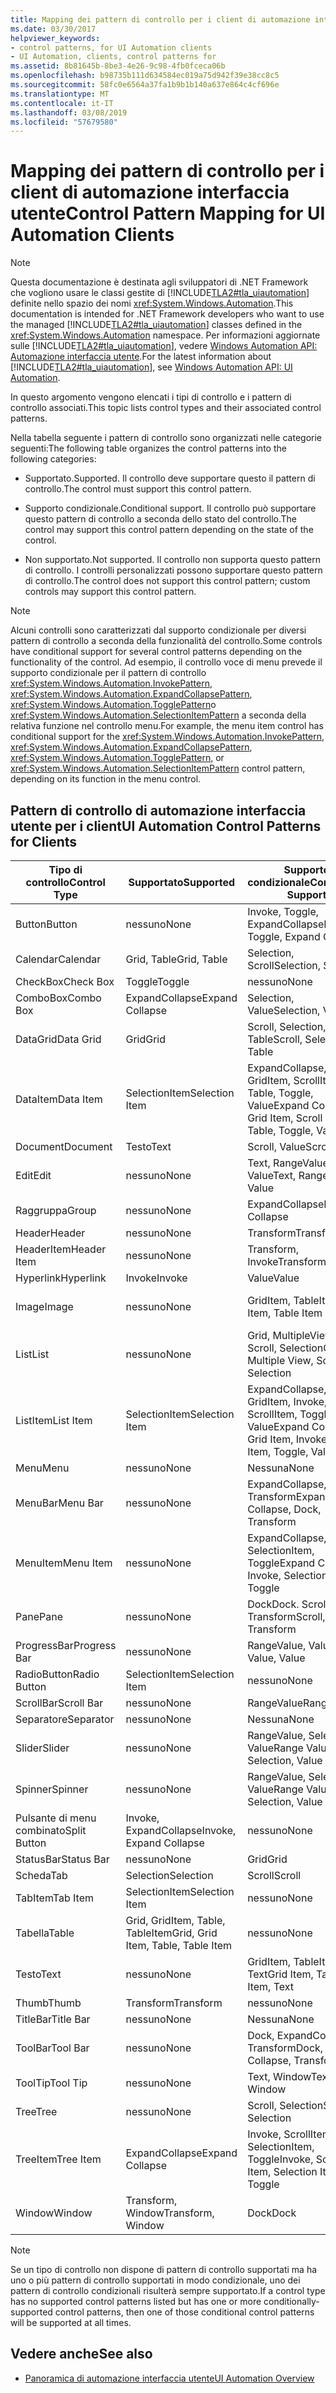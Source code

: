 ```yaml
---
title: Mapping dei pattern di controllo per i client di automazione interfaccia utente
ms.date: 03/30/2017
helpviewer_keywords:
- control patterns, for UI Automation clients
- UI Automation, clients, control patterns for
ms.assetid: 8b81645b-8be3-4e26-9c98-4fb0fceca06b
ms.openlocfilehash: b98735b111d634584ec019a75d942f39e38cc8c5
ms.sourcegitcommit: 58fc0e6564a37fa1b9b1b140a637e864c4cf696e
ms.translationtype: MT
ms.contentlocale: it-IT
ms.lasthandoff: 03/08/2019
ms.locfileid: "57679580"
---
```

# <a name="control-pattern-mapping-for-ui-automation-clients"></a><span data-ttu-id="028d1-102">Mapping dei pattern di controllo per i client di automazione interfaccia utente</span><span class="sxs-lookup"><span data-stu-id="028d1-102">Control Pattern Mapping for UI Automation Clients</span></span>
> [!NOTE]
>  <span data-ttu-id="028d1-103">Questa documentazione è destinata agli sviluppatori di .NET Framework che vogliono usare le classi gestite di [!INCLUDE[TLA2#tla_uiautomation](../../../includes/tla2sharptla-uiautomation-md.md)] definite nello spazio dei nomi <xref:System.Windows.Automation>.</span><span class="sxs-lookup"><span data-stu-id="028d1-103">This documentation is intended for .NET Framework developers who want to use the managed [!INCLUDE[TLA2#tla_uiautomation](../../../includes/tla2sharptla-uiautomation-md.md)] classes defined in the <xref:System.Windows.Automation> namespace.</span></span> <span data-ttu-id="028d1-104">Per informazioni aggiornate sulle [!INCLUDE[TLA2#tla_uiautomation](../../../includes/tla2sharptla-uiautomation-md.md)], vedere [Windows Automation API: Automazione interfaccia utente](https://go.microsoft.com/fwlink/?LinkID=156746).</span><span class="sxs-lookup"><span data-stu-id="028d1-104">For the latest information about [!INCLUDE[TLA2#tla_uiautomation](../../../includes/tla2sharptla-uiautomation-md.md)], see [Windows Automation API: UI Automation](https://go.microsoft.com/fwlink/?LinkID=156746).</span></span>  
  
 <span data-ttu-id="028d1-105">In questo argomento vengono elencati i tipi di controllo e i pattern di controllo associati.</span><span class="sxs-lookup"><span data-stu-id="028d1-105">This topic lists control types and their associated control patterns.</span></span>  
  
 <span data-ttu-id="028d1-106">Nella tabella seguente i pattern di controllo sono organizzati nelle categorie seguenti:</span><span class="sxs-lookup"><span data-stu-id="028d1-106">The following table organizes the control patterns into the following categories:</span></span>  
  
-   <span data-ttu-id="028d1-107">Supportato.</span><span class="sxs-lookup"><span data-stu-id="028d1-107">Supported.</span></span> <span data-ttu-id="028d1-108">Il controllo deve supportare questo il pattern di controllo.</span><span class="sxs-lookup"><span data-stu-id="028d1-108">The control must support this control pattern.</span></span>  
  
-   <span data-ttu-id="028d1-109">Supporto condizionale.</span><span class="sxs-lookup"><span data-stu-id="028d1-109">Conditional support.</span></span> <span data-ttu-id="028d1-110">Il controllo può supportare questo pattern di controllo a seconda dello stato del controllo.</span><span class="sxs-lookup"><span data-stu-id="028d1-110">The control may support this control pattern depending on the state of the control.</span></span>  
  
-   <span data-ttu-id="028d1-111">Non supportato.</span><span class="sxs-lookup"><span data-stu-id="028d1-111">Not supported.</span></span> <span data-ttu-id="028d1-112">Il controllo non supporta questo pattern di controllo. I controlli personalizzati possono supportare questo pattern di controllo.</span><span class="sxs-lookup"><span data-stu-id="028d1-112">The control does not support this control pattern; custom controls may support this control pattern.</span></span>  
  
> [!NOTE]
>  <span data-ttu-id="028d1-113">Alcuni controlli sono caratterizzati dal supporto condizionale per diversi pattern di controllo a seconda della funzionalità del controllo.</span><span class="sxs-lookup"><span data-stu-id="028d1-113">Some controls have conditional support for several control patterns depending on the functionality of the control.</span></span> <span data-ttu-id="028d1-114">Ad esempio, il controllo voce di menu prevede il supporto condizionale per il pattern di controllo <xref:System.Windows.Automation.InvokePattern>, <xref:System.Windows.Automation.ExpandCollapsePattern>, <xref:System.Windows.Automation.TogglePattern>o <xref:System.Windows.Automation.SelectionItemPattern> a seconda della relativa funzione nel controllo menu.</span><span class="sxs-lookup"><span data-stu-id="028d1-114">For example, the menu item control has conditional support for the <xref:System.Windows.Automation.InvokePattern>, <xref:System.Windows.Automation.ExpandCollapsePattern>, <xref:System.Windows.Automation.TogglePattern>, or <xref:System.Windows.Automation.SelectionItemPattern> control pattern, depending on its function in the menu control.</span></span>  
  
<a name="control_mapping_clients"></a>   
## <a name="ui-automation-control-patterns-for-clients"></a><span data-ttu-id="028d1-115">Pattern di controllo di automazione interfaccia utente per i client</span><span class="sxs-lookup"><span data-stu-id="028d1-115">UI Automation Control Patterns for Clients</span></span>  
  
|<span data-ttu-id="028d1-116">Tipo di controllo</span><span class="sxs-lookup"><span data-stu-id="028d1-116">Control Type</span></span>|<span data-ttu-id="028d1-117">Supportato</span><span class="sxs-lookup"><span data-stu-id="028d1-117">Supported</span></span>|<span data-ttu-id="028d1-118">Supporto condizionale</span><span class="sxs-lookup"><span data-stu-id="028d1-118">Conditional Support</span></span>|<span data-ttu-id="028d1-119">Non supportato</span><span class="sxs-lookup"><span data-stu-id="028d1-119">Not Supported</span></span>|  
|------------------|---------------|-------------------------|-------------------|  
|<span data-ttu-id="028d1-120">Button</span><span class="sxs-lookup"><span data-stu-id="028d1-120">Button</span></span>|<span data-ttu-id="028d1-121">nessuno</span><span class="sxs-lookup"><span data-stu-id="028d1-121">None</span></span>|<span data-ttu-id="028d1-122">Invoke, Toggle, ExpandCollapse</span><span class="sxs-lookup"><span data-stu-id="028d1-122">Invoke, Toggle, Expand Collapse</span></span>|<span data-ttu-id="028d1-123">nessuno</span><span class="sxs-lookup"><span data-stu-id="028d1-123">None</span></span>|  
|<span data-ttu-id="028d1-124">Calendar</span><span class="sxs-lookup"><span data-stu-id="028d1-124">Calendar</span></span>|<span data-ttu-id="028d1-125">Grid, Table</span><span class="sxs-lookup"><span data-stu-id="028d1-125">Grid, Table</span></span>|<span data-ttu-id="028d1-126">Selection, Scroll</span><span class="sxs-lookup"><span data-stu-id="028d1-126">Selection, Scroll</span></span>|<span data-ttu-id="028d1-127">Value</span><span class="sxs-lookup"><span data-stu-id="028d1-127">Value</span></span>|  
|<span data-ttu-id="028d1-128">CheckBox</span><span class="sxs-lookup"><span data-stu-id="028d1-128">Check Box</span></span>|<span data-ttu-id="028d1-129">Toggle</span><span class="sxs-lookup"><span data-stu-id="028d1-129">Toggle</span></span>|<span data-ttu-id="028d1-130">nessuno</span><span class="sxs-lookup"><span data-stu-id="028d1-130">None</span></span>|<span data-ttu-id="028d1-131">nessuno</span><span class="sxs-lookup"><span data-stu-id="028d1-131">None</span></span>|  
|<span data-ttu-id="028d1-132">ComboBox</span><span class="sxs-lookup"><span data-stu-id="028d1-132">Combo Box</span></span>|<span data-ttu-id="028d1-133">ExpandCollapse</span><span class="sxs-lookup"><span data-stu-id="028d1-133">Expand Collapse</span></span>|<span data-ttu-id="028d1-134">Selection, Value</span><span class="sxs-lookup"><span data-stu-id="028d1-134">Selection, Value</span></span>|<span data-ttu-id="028d1-135">Scroll</span><span class="sxs-lookup"><span data-stu-id="028d1-135">Scroll</span></span>|  
|<span data-ttu-id="028d1-136">DataGrid</span><span class="sxs-lookup"><span data-stu-id="028d1-136">Data Grid</span></span>|<span data-ttu-id="028d1-137">Grid</span><span class="sxs-lookup"><span data-stu-id="028d1-137">Grid</span></span>|<span data-ttu-id="028d1-138">Scroll, Selection, Table</span><span class="sxs-lookup"><span data-stu-id="028d1-138">Scroll, Selection, Table</span></span>|<span data-ttu-id="028d1-139">nessuno</span><span class="sxs-lookup"><span data-stu-id="028d1-139">None</span></span>|  
|<span data-ttu-id="028d1-140">DataItem</span><span class="sxs-lookup"><span data-stu-id="028d1-140">Data Item</span></span>|<span data-ttu-id="028d1-141">SelectionItem</span><span class="sxs-lookup"><span data-stu-id="028d1-141">Selection Item</span></span>|<span data-ttu-id="028d1-142">ExpandCollapse, GridItem, ScrollItem, Table, Toggle, Value</span><span class="sxs-lookup"><span data-stu-id="028d1-142">Expand Collapse, Grid Item, Scroll Item, Table, Toggle, Value</span></span>|<span data-ttu-id="028d1-143">nessuno</span><span class="sxs-lookup"><span data-stu-id="028d1-143">None</span></span>|  
|<span data-ttu-id="028d1-144">Document</span><span class="sxs-lookup"><span data-stu-id="028d1-144">Document</span></span>|<span data-ttu-id="028d1-145">Testo</span><span class="sxs-lookup"><span data-stu-id="028d1-145">Text</span></span>|<span data-ttu-id="028d1-146">Scroll, Value</span><span class="sxs-lookup"><span data-stu-id="028d1-146">Scroll, Value</span></span>|<span data-ttu-id="028d1-147">nessuno</span><span class="sxs-lookup"><span data-stu-id="028d1-147">None</span></span>|  
|<span data-ttu-id="028d1-148">Edit</span><span class="sxs-lookup"><span data-stu-id="028d1-148">Edit</span></span>|<span data-ttu-id="028d1-149">nessuno</span><span class="sxs-lookup"><span data-stu-id="028d1-149">None</span></span>|<span data-ttu-id="028d1-150">Text, RangeValue, Value</span><span class="sxs-lookup"><span data-stu-id="028d1-150">Text, Range Value, Value</span></span>|<span data-ttu-id="028d1-151">nessuno</span><span class="sxs-lookup"><span data-stu-id="028d1-151">None</span></span>|  
|<span data-ttu-id="028d1-152">Raggruppa</span><span class="sxs-lookup"><span data-stu-id="028d1-152">Group</span></span>|<span data-ttu-id="028d1-153">nessuno</span><span class="sxs-lookup"><span data-stu-id="028d1-153">None</span></span>|<span data-ttu-id="028d1-154">ExpandCollapse</span><span class="sxs-lookup"><span data-stu-id="028d1-154">Expand Collapse</span></span>|<span data-ttu-id="028d1-155">nessuno</span><span class="sxs-lookup"><span data-stu-id="028d1-155">None</span></span>|  
|<span data-ttu-id="028d1-156">Header</span><span class="sxs-lookup"><span data-stu-id="028d1-156">Header</span></span>|<span data-ttu-id="028d1-157">nessuno</span><span class="sxs-lookup"><span data-stu-id="028d1-157">None</span></span>|<span data-ttu-id="028d1-158">Transform</span><span class="sxs-lookup"><span data-stu-id="028d1-158">Transform</span></span>|<span data-ttu-id="028d1-159">nessuno</span><span class="sxs-lookup"><span data-stu-id="028d1-159">None</span></span>|  
|<span data-ttu-id="028d1-160">HeaderItem</span><span class="sxs-lookup"><span data-stu-id="028d1-160">Header Item</span></span>|<span data-ttu-id="028d1-161">nessuno</span><span class="sxs-lookup"><span data-stu-id="028d1-161">None</span></span>|<span data-ttu-id="028d1-162">Transform, Invoke</span><span class="sxs-lookup"><span data-stu-id="028d1-162">Transform, Invoke</span></span>|<span data-ttu-id="028d1-163">nessuno</span><span class="sxs-lookup"><span data-stu-id="028d1-163">None</span></span>|  
|<span data-ttu-id="028d1-164">Hyperlink</span><span class="sxs-lookup"><span data-stu-id="028d1-164">Hyperlink</span></span>|<span data-ttu-id="028d1-165">Invoke</span><span class="sxs-lookup"><span data-stu-id="028d1-165">Invoke</span></span>|<span data-ttu-id="028d1-166">Value</span><span class="sxs-lookup"><span data-stu-id="028d1-166">Value</span></span>|<span data-ttu-id="028d1-167">nessuno</span><span class="sxs-lookup"><span data-stu-id="028d1-167">None</span></span>|  
|<span data-ttu-id="028d1-168">Image</span><span class="sxs-lookup"><span data-stu-id="028d1-168">Image</span></span>|<span data-ttu-id="028d1-169">nessuno</span><span class="sxs-lookup"><span data-stu-id="028d1-169">None</span></span>|<span data-ttu-id="028d1-170">GridItem, TableItem</span><span class="sxs-lookup"><span data-stu-id="028d1-170">Grid Item, Table Item</span></span>|<span data-ttu-id="028d1-171">Invoke, SelectionItem</span><span class="sxs-lookup"><span data-stu-id="028d1-171">Invoke, Selection Item</span></span>|  
|<span data-ttu-id="028d1-172">List</span><span class="sxs-lookup"><span data-stu-id="028d1-172">List</span></span>|<span data-ttu-id="028d1-173">nessuno</span><span class="sxs-lookup"><span data-stu-id="028d1-173">None</span></span>|<span data-ttu-id="028d1-174">Grid, MultipleView, Scroll, Selection</span><span class="sxs-lookup"><span data-stu-id="028d1-174">Grid, Multiple View, Scroll, Selection</span></span>|<span data-ttu-id="028d1-175">Tabella</span><span class="sxs-lookup"><span data-stu-id="028d1-175">Table</span></span>|  
|<span data-ttu-id="028d1-176">ListItem</span><span class="sxs-lookup"><span data-stu-id="028d1-176">List Item</span></span>|<span data-ttu-id="028d1-177">SelectionItem</span><span class="sxs-lookup"><span data-stu-id="028d1-177">Selection Item</span></span>|<span data-ttu-id="028d1-178">ExpandCollapse, GridItem, Invoke, ScrollItem, Toggle, Value</span><span class="sxs-lookup"><span data-stu-id="028d1-178">Expand Collapse, Grid Item, Invoke, Scroll Item, Toggle, Value</span></span>|<span data-ttu-id="028d1-179">nessuno</span><span class="sxs-lookup"><span data-stu-id="028d1-179">None</span></span>|  
|<span data-ttu-id="028d1-180">Menu</span><span class="sxs-lookup"><span data-stu-id="028d1-180">Menu</span></span>|<span data-ttu-id="028d1-181">nessuno</span><span class="sxs-lookup"><span data-stu-id="028d1-181">None</span></span>|<span data-ttu-id="028d1-182">Nessuna</span><span class="sxs-lookup"><span data-stu-id="028d1-182">None</span></span>|<span data-ttu-id="028d1-183">nessuno</span><span class="sxs-lookup"><span data-stu-id="028d1-183">None</span></span>|  
|<span data-ttu-id="028d1-184">MenuBar</span><span class="sxs-lookup"><span data-stu-id="028d1-184">Menu Bar</span></span>|<span data-ttu-id="028d1-185">nessuno</span><span class="sxs-lookup"><span data-stu-id="028d1-185">None</span></span>|<span data-ttu-id="028d1-186">ExpandCollapse, Dock, Transform</span><span class="sxs-lookup"><span data-stu-id="028d1-186">Expand Collapse, Dock, Transform</span></span>|<span data-ttu-id="028d1-187">nessuno</span><span class="sxs-lookup"><span data-stu-id="028d1-187">None</span></span>|  
|<span data-ttu-id="028d1-188">MenuItem</span><span class="sxs-lookup"><span data-stu-id="028d1-188">Menu Item</span></span>|<span data-ttu-id="028d1-189">nessuno</span><span class="sxs-lookup"><span data-stu-id="028d1-189">None</span></span>|<span data-ttu-id="028d1-190">ExpandCollapse, Invoke, SelectionItem, Toggle</span><span class="sxs-lookup"><span data-stu-id="028d1-190">Expand Collapse, Invoke, Selection Item, Toggle</span></span>|<span data-ttu-id="028d1-191">nessuno</span><span class="sxs-lookup"><span data-stu-id="028d1-191">None</span></span>|  
|<span data-ttu-id="028d1-192">Pane</span><span class="sxs-lookup"><span data-stu-id="028d1-192">Pane</span></span>|<span data-ttu-id="028d1-193">nessuno</span><span class="sxs-lookup"><span data-stu-id="028d1-193">None</span></span>|<span data-ttu-id="028d1-194">Dock</span><span class="sxs-lookup"><span data-stu-id="028d1-194">Dock.</span></span> <span data-ttu-id="028d1-195">Scroll, Transform</span><span class="sxs-lookup"><span data-stu-id="028d1-195">Scroll, Transform</span></span>|<span data-ttu-id="028d1-196">Finestra</span><span class="sxs-lookup"><span data-stu-id="028d1-196">Window</span></span>|  
|<span data-ttu-id="028d1-197">ProgressBar</span><span class="sxs-lookup"><span data-stu-id="028d1-197">Progress Bar</span></span>|<span data-ttu-id="028d1-198">nessuno</span><span class="sxs-lookup"><span data-stu-id="028d1-198">None</span></span>|<span data-ttu-id="028d1-199">RangeValue, Value</span><span class="sxs-lookup"><span data-stu-id="028d1-199">Range Value, Value</span></span>|<span data-ttu-id="028d1-200">nessuno</span><span class="sxs-lookup"><span data-stu-id="028d1-200">None</span></span>|  
|<span data-ttu-id="028d1-201">RadioButton</span><span class="sxs-lookup"><span data-stu-id="028d1-201">Radio Button</span></span>|<span data-ttu-id="028d1-202">SelectionItem</span><span class="sxs-lookup"><span data-stu-id="028d1-202">Selection Item</span></span>|<span data-ttu-id="028d1-203">nessuno</span><span class="sxs-lookup"><span data-stu-id="028d1-203">None</span></span>|<span data-ttu-id="028d1-204">Toggle</span><span class="sxs-lookup"><span data-stu-id="028d1-204">Toggle</span></span>|  
|<span data-ttu-id="028d1-205">ScrollBar</span><span class="sxs-lookup"><span data-stu-id="028d1-205">Scroll Bar</span></span>|<span data-ttu-id="028d1-206">nessuno</span><span class="sxs-lookup"><span data-stu-id="028d1-206">None</span></span>|<span data-ttu-id="028d1-207">RangeValue</span><span class="sxs-lookup"><span data-stu-id="028d1-207">Range Value</span></span>|<span data-ttu-id="028d1-208">Scroll</span><span class="sxs-lookup"><span data-stu-id="028d1-208">Scroll</span></span>|  
|<span data-ttu-id="028d1-209">Separatore</span><span class="sxs-lookup"><span data-stu-id="028d1-209">Separator</span></span>|<span data-ttu-id="028d1-210">nessuno</span><span class="sxs-lookup"><span data-stu-id="028d1-210">None</span></span>|<span data-ttu-id="028d1-211">Nessuna</span><span class="sxs-lookup"><span data-stu-id="028d1-211">None</span></span>|<span data-ttu-id="028d1-212">nessuno</span><span class="sxs-lookup"><span data-stu-id="028d1-212">None</span></span>|  
|<span data-ttu-id="028d1-213">Slider</span><span class="sxs-lookup"><span data-stu-id="028d1-213">Slider</span></span>|<span data-ttu-id="028d1-214">nessuno</span><span class="sxs-lookup"><span data-stu-id="028d1-214">None</span></span>|<span data-ttu-id="028d1-215">RangeValue, Selection, Value</span><span class="sxs-lookup"><span data-stu-id="028d1-215">Range Value, Selection, Value</span></span>|<span data-ttu-id="028d1-216">nessuno</span><span class="sxs-lookup"><span data-stu-id="028d1-216">None</span></span>|  
|<span data-ttu-id="028d1-217">Spinner</span><span class="sxs-lookup"><span data-stu-id="028d1-217">Spinner</span></span>|<span data-ttu-id="028d1-218">nessuno</span><span class="sxs-lookup"><span data-stu-id="028d1-218">None</span></span>|<span data-ttu-id="028d1-219">RangeValue, Selection, Value</span><span class="sxs-lookup"><span data-stu-id="028d1-219">Range Value, Selection, Value</span></span>|<span data-ttu-id="028d1-220">nessuno</span><span class="sxs-lookup"><span data-stu-id="028d1-220">None</span></span>|  
|<span data-ttu-id="028d1-221">Pulsante di menu combinato</span><span class="sxs-lookup"><span data-stu-id="028d1-221">Split Button</span></span>|<span data-ttu-id="028d1-222">Invoke, ExpandCollapse</span><span class="sxs-lookup"><span data-stu-id="028d1-222">Invoke, Expand Collapse</span></span>|<span data-ttu-id="028d1-223">nessuno</span><span class="sxs-lookup"><span data-stu-id="028d1-223">None</span></span>|<span data-ttu-id="028d1-224">nessuno</span><span class="sxs-lookup"><span data-stu-id="028d1-224">None</span></span>|  
|<span data-ttu-id="028d1-225">StatusBar</span><span class="sxs-lookup"><span data-stu-id="028d1-225">Status Bar</span></span>|<span data-ttu-id="028d1-226">nessuno</span><span class="sxs-lookup"><span data-stu-id="028d1-226">None</span></span>|<span data-ttu-id="028d1-227">Grid</span><span class="sxs-lookup"><span data-stu-id="028d1-227">Grid</span></span>|<span data-ttu-id="028d1-228">nessuno</span><span class="sxs-lookup"><span data-stu-id="028d1-228">None</span></span>|  
|<span data-ttu-id="028d1-229">Scheda</span><span class="sxs-lookup"><span data-stu-id="028d1-229">Tab</span></span>|<span data-ttu-id="028d1-230">Selection</span><span class="sxs-lookup"><span data-stu-id="028d1-230">Selection</span></span>|<span data-ttu-id="028d1-231">Scroll</span><span class="sxs-lookup"><span data-stu-id="028d1-231">Scroll</span></span>|<span data-ttu-id="028d1-232">nessuno</span><span class="sxs-lookup"><span data-stu-id="028d1-232">None</span></span>|  
|<span data-ttu-id="028d1-233">TabItem</span><span class="sxs-lookup"><span data-stu-id="028d1-233">Tab Item</span></span>|<span data-ttu-id="028d1-234">SelectionItem</span><span class="sxs-lookup"><span data-stu-id="028d1-234">Selection Item</span></span>|<span data-ttu-id="028d1-235">nessuno</span><span class="sxs-lookup"><span data-stu-id="028d1-235">None</span></span>|<span data-ttu-id="028d1-236">Invoke</span><span class="sxs-lookup"><span data-stu-id="028d1-236">Invoke</span></span>|  
|<span data-ttu-id="028d1-237">Tabella</span><span class="sxs-lookup"><span data-stu-id="028d1-237">Table</span></span>|<span data-ttu-id="028d1-238">Grid, GridItem, Table, TableItem</span><span class="sxs-lookup"><span data-stu-id="028d1-238">Grid, Grid Item, Table, Table Item</span></span>|<span data-ttu-id="028d1-239">nessuno</span><span class="sxs-lookup"><span data-stu-id="028d1-239">None</span></span>|<span data-ttu-id="028d1-240">nessuno</span><span class="sxs-lookup"><span data-stu-id="028d1-240">None</span></span>|  
|<span data-ttu-id="028d1-241">Testo</span><span class="sxs-lookup"><span data-stu-id="028d1-241">Text</span></span>|<span data-ttu-id="028d1-242">nessuno</span><span class="sxs-lookup"><span data-stu-id="028d1-242">None</span></span>|<span data-ttu-id="028d1-243">GridItem, TableItem, Text</span><span class="sxs-lookup"><span data-stu-id="028d1-243">Grid Item, Table Item, Text</span></span>|<span data-ttu-id="028d1-244">Value</span><span class="sxs-lookup"><span data-stu-id="028d1-244">Value</span></span>|  
|<span data-ttu-id="028d1-245">Thumb</span><span class="sxs-lookup"><span data-stu-id="028d1-245">Thumb</span></span>|<span data-ttu-id="028d1-246">Transform</span><span class="sxs-lookup"><span data-stu-id="028d1-246">Transform</span></span>|<span data-ttu-id="028d1-247">nessuno</span><span class="sxs-lookup"><span data-stu-id="028d1-247">None</span></span>|<span data-ttu-id="028d1-248">nessuno</span><span class="sxs-lookup"><span data-stu-id="028d1-248">None</span></span>|  
|<span data-ttu-id="028d1-249">TitleBar</span><span class="sxs-lookup"><span data-stu-id="028d1-249">Title Bar</span></span>|<span data-ttu-id="028d1-250">nessuno</span><span class="sxs-lookup"><span data-stu-id="028d1-250">None</span></span>|<span data-ttu-id="028d1-251">Nessuna</span><span class="sxs-lookup"><span data-stu-id="028d1-251">None</span></span>|<span data-ttu-id="028d1-252">nessuno</span><span class="sxs-lookup"><span data-stu-id="028d1-252">None</span></span>|  
|<span data-ttu-id="028d1-253">ToolBar</span><span class="sxs-lookup"><span data-stu-id="028d1-253">Tool Bar</span></span>|<span data-ttu-id="028d1-254">nessuno</span><span class="sxs-lookup"><span data-stu-id="028d1-254">None</span></span>|<span data-ttu-id="028d1-255">Dock, ExpandCollapse, Transform</span><span class="sxs-lookup"><span data-stu-id="028d1-255">Dock, Expand Collapse, Transform</span></span>|<span data-ttu-id="028d1-256">nessuno</span><span class="sxs-lookup"><span data-stu-id="028d1-256">None</span></span>|  
|<span data-ttu-id="028d1-257">ToolTip</span><span class="sxs-lookup"><span data-stu-id="028d1-257">Tool Tip</span></span>|<span data-ttu-id="028d1-258">nessuno</span><span class="sxs-lookup"><span data-stu-id="028d1-258">None</span></span>|<span data-ttu-id="028d1-259">Text, Window</span><span class="sxs-lookup"><span data-stu-id="028d1-259">Text, Window</span></span>|<span data-ttu-id="028d1-260">nessuno</span><span class="sxs-lookup"><span data-stu-id="028d1-260">None</span></span>|  
|<span data-ttu-id="028d1-261">Tree</span><span class="sxs-lookup"><span data-stu-id="028d1-261">Tree</span></span>|<span data-ttu-id="028d1-262">nessuno</span><span class="sxs-lookup"><span data-stu-id="028d1-262">None</span></span>|<span data-ttu-id="028d1-263">Scroll, Selection</span><span class="sxs-lookup"><span data-stu-id="028d1-263">Scroll, Selection</span></span>|<span data-ttu-id="028d1-264">nessuno</span><span class="sxs-lookup"><span data-stu-id="028d1-264">None</span></span>|  
|<span data-ttu-id="028d1-265">TreeItem</span><span class="sxs-lookup"><span data-stu-id="028d1-265">Tree Item</span></span>|<span data-ttu-id="028d1-266">ExpandCollapse</span><span class="sxs-lookup"><span data-stu-id="028d1-266">Expand Collapse</span></span>|<span data-ttu-id="028d1-267">Invoke, ScrollItem, SelectionItem, Toggle</span><span class="sxs-lookup"><span data-stu-id="028d1-267">Invoke, Scroll Item, Selection Item, Toggle</span></span>|<span data-ttu-id="028d1-268">nessuno</span><span class="sxs-lookup"><span data-stu-id="028d1-268">None</span></span>|  
|<span data-ttu-id="028d1-269">Window</span><span class="sxs-lookup"><span data-stu-id="028d1-269">Window</span></span>|<span data-ttu-id="028d1-270">Transform, Window</span><span class="sxs-lookup"><span data-stu-id="028d1-270">Transform, Window</span></span>|<span data-ttu-id="028d1-271">Dock</span><span class="sxs-lookup"><span data-stu-id="028d1-271">Dock</span></span>|<span data-ttu-id="028d1-272">nessuno</span><span class="sxs-lookup"><span data-stu-id="028d1-272">None</span></span>|  
  
> [!NOTE]
>  <span data-ttu-id="028d1-273">Se un tipo di controllo non dispone di pattern di controllo supportati ma ha uno o più pattern di controllo supportati in modo condizionale, uno dei pattern di controllo condizionali risulterà sempre supportato.</span><span class="sxs-lookup"><span data-stu-id="028d1-273">If a control type has no supported control patterns listed but has one or more conditionally-supported control patterns, then one of those conditional control patterns will be supported at all times.</span></span>  
  
## <a name="see-also"></a><span data-ttu-id="028d1-274">Vedere anche</span><span class="sxs-lookup"><span data-stu-id="028d1-274">See also</span></span>
- [<span data-ttu-id="028d1-275">Panoramica di automazione interfaccia utente</span><span class="sxs-lookup"><span data-stu-id="028d1-275">UI Automation Overview</span></span>](../../../docs/framework/ui-automation/ui-automation-overview.md)
